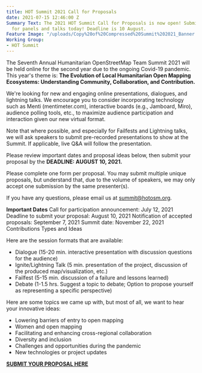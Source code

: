 ```yaml
---
title: HOT Summit 2021 Call for Proposals
date: 2021-07-15 12:46:00 Z
Summary Text: The 2021 HOT Summit Call for Proposals is now open! Submit your ideas
  for panels and talks today! Deadline is 10 August.
Feature Image: "/uploads/Copy%20of%20Compressed%20Summit%202021_Banner.png"
Working Group:
- HOT Summit
---
```


The Seventh Annual Humanitarian OpenStreetMap Team Summit 2021 will be held online for the second year due to the ongoing Covid-19 pandemic. This year's theme is: **The Evolution of Local Humanitarian Open Mapping Ecosystems: Understanding Community, Collaboration, and Contribution.**

We're looking for new and engaging online presentations, dialogues, and lightning talks. We encourage you to consider incorporating technology such as Menti (mentimeter.com), interactive boards (e.g., Jamboard, Miro), audience polling tools, etc., to maximize audience participation and interaction given our new virtual format. 

Note that where possible, and especially for Failfests and Lightning talks, we will ask speakers to submit pre-recorded presentations to show at the Summit. If applicable, live Q&A will follow the presentation.

Please review important dates and proposal ideas below, then submit your proposal by the **DEADLINE: AUGUST 10, 2021.**

Please complete one form per proposal. You may submit multiple unique proposals, but understand that, due to the volume of speakers, we may only accept one submission by the same presenter(s).

If you have any questions, please email us at [summit@hotosm.org](mailto:summit@hotosm.org).

**Important Dates**
Call for participation announcement: July 12, 2021
Deadline to submit your proposal: August 10, 2021
Notification of accepted proposals: September 7, 2021
Summit date: November 22, 2021
Contributions Types and Ideas

Here are the session formats that are available:
* Dialogue (15-20 min. interactive presentation with discussion questions for the audience)
* Ignite/Lightning Talk (5 min. presentation of the project, discussion of the produced map/visualization, etc.)
* Failfest (5-15 min. discussion of a failure and lessons learned)
* Debate (1-1.5 hrs. Suggest a topic to debate; Option to propose yourself as representing a specific perspective)

Here are some topics we came up with, but most of all, we want to hear your innovative ideas:
* Lowering barriers of entry to open mapping
* Women and open mapping
* Facilitating and enhancing cross-regional collaboration
* Diversity and inclusion
* Challenges and opportunities during the pandemic
* New technologies or project updates


[**SUBMIT YOUR PROPOSAL HERE**](https://docs.google.com/forms/d/e/1FAIpQLSd2jIpEMMNmjpWqsW9nedgcPlNK4_0bKjMKpv6kXyFAsMZtHw/viewform)